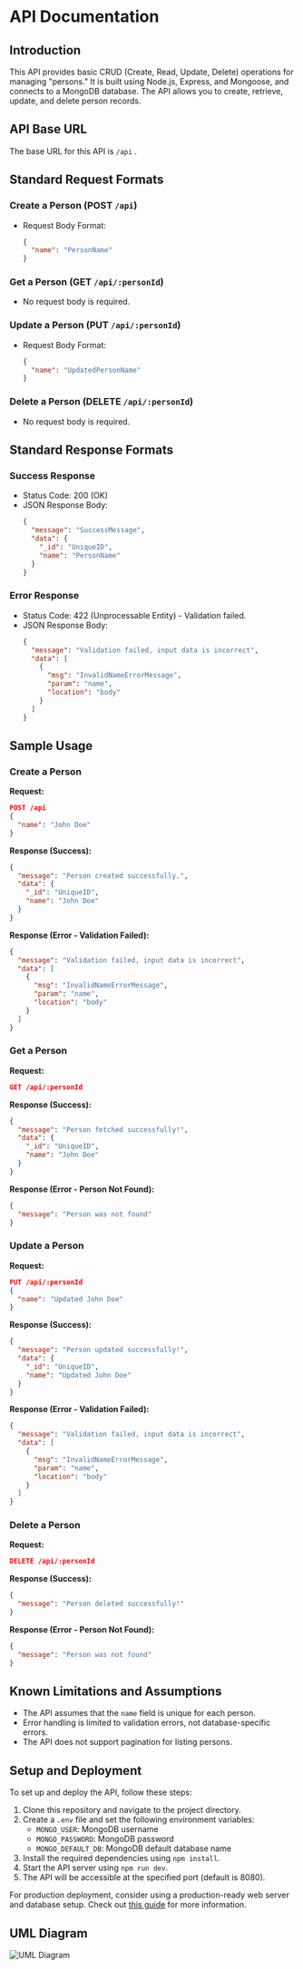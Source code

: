 # API Documentation

## Introduction

This API provides basic CRUD (Create, Read, Update, Delete) operations for managing "persons." It is built using Node.js, Express, and Mongoose, and connects to a MongoDB database. The API allows you to create, retrieve, update, and delete person records.

## API Base URL
The base URL for this API is `/api` .


## Standard Request Formats

### Create a Person (POST `/api`)

- Request Body Format:
  ```json
  {
    "name": "PersonName"
  }
  ```

### Get a Person (GET `/api/:personId`)

- No request body is required.

### Update a Person (PUT `/api/:personId`)

- Request Body Format:
  ```json
  {
    "name": "UpdatedPersonName"
  }
  ```

### Delete a Person (DELETE `/api/:personId`)

- No request body is required.

## Standard Response Formats

### Success Response

- Status Code: 200 (OK)
- JSON Response Body:
  ```json
  {
    "message": "SuccessMessage",
    "data": {
      "_id": "UniqueID",
      "name": "PersonName"
    }
  }
  ```

### Error Response

- Status Code: 422 (Unprocessable Entity) - Validation failed.
- JSON Response Body:
  ```json
  {
    "message": "Validation failed, input data is incorrect",
    "data": [
      {
        "msg": "InvalidNameErrorMessage",
        "param": "name",
        "location": "body"
      }
    ]
  }
  ```

## Sample Usage

### Create a Person

**Request:**

```json
POST /api
{
  "name": "John Doe"
}
```

**Response (Success):**

```json
{
  "message": "Person created successfully.",
  "data": {
    "_id": "UniqueID",
    "name": "John Doe"
  }
}
```

**Response (Error - Validation Failed):**

```json
{
  "message": "Validation failed, input data is incorrect",
  "data": [
    {
      "msg": "InvalidNameErrorMessage",
      "param": "name",
      "location": "body"
    }
  ]
}
```

### Get a Person

**Request:**

```json
GET /api/:personId
```

**Response (Success):**

```json
{
  "message": "Person fetched successfully!",
  "data": {
    "_id": "UniqueID",
    "name": "John Doe"
  }
}
```

**Response (Error - Person Not Found):**

```json
{
  "message": "Person was not found"
}
```

### Update a Person

**Request:**

```json
PUT /api/:personId
{
  "name": "Updated John Doe"
}
```

**Response (Success):**

```json
{
  "message": "Person updated successfully!",
  "data": {
    "_id": "UniqueID",
    "name": "Updated John Doe"
  }
}
```

**Response (Error - Validation Failed):**

```json
{
  "message": "Validation failed, input data is incorrect",
  "data": [
    {
      "msg": "InvalidNameErrorMessage",
      "param": "name",
      "location": "body"
    }
  ]
}
```

### Delete a Person

**Request:**

```json
DELETE /api/:personId
```

**Response (Success):**

```json
{
  "message": "Person deleted successfully!"
}
```

**Response (Error - Person Not Found):**

```json
{
  "message": "Person was not found"
}
```

## Known Limitations and Assumptions

- The API assumes that the `name` field is unique for each person.
- Error handling is limited to validation errors, not database-specific errors.
- The API does not support pagination for listing persons.

## Setup and Deployment

To set up and deploy the API, follow these steps:

1. Clone this repository and navigate to the project directory.
2. Create a `.env` file and set the following environment variables:
   - `MONGO_USER`: MongoDB username
   - `MONGO_PASSWORD`: MongoDB password
   - `MONGO_DEFAULT_DB`: MongoDB default database name
3. Install the required dependencies using `npm install`.
4. Start the API server using `npm run dev`.
5. The API will be accessible at the specified port (default is 8080).

For production deployment, consider using a production-ready web server and database setup. 
Check out [this guide](https://render.com/docs/deploy-node-express-app) for more information.


## UML Diagram
 
![UML Diagram](https://firebasestorage.googleapis.com/v0/b/linkedin-clone-f330f.appspot.com/o/categories%2FUML.drawio%20(1).jpeg?alt=media&token=7ffe90db-dedb-4b18-ae7a-981032cf3c83)
